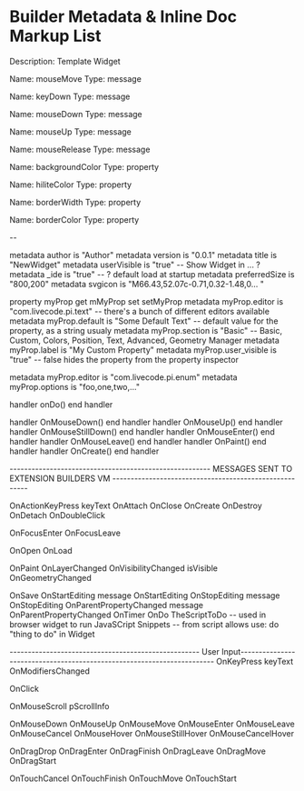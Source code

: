 # Builder Metadata & Inline Doc Markup List

Description:
Template Widget

Name: mouseMove
Type: message

Name: keyDown
Type: message

Name: mouseDown
Type: message

Name: mouseUp
Type: message

Name: mouseRelease
Type: message

Name: backgroundColor
Type: property

Name: hiliteColor
Type: property

Name: borderWidth
Type: property

Name: borderColor
Type: property

--

metadata author is "Author"
metadata version is "0.0.1"
metadata title is "NewWidget"
metadata userVisible is "true" -- Show Widget in ... ?
metadata _ide is "true" -- ? default load at startup
metadata preferredSize is "800,200"
metadata svgicon is "M66.43,52.07c-0.71,0.32-1.48,0... "


property myProp   get mMyProp   set setMyProp
metadata myProp.editor  is "com.livecode.pi.text" -- there's a bunch of different editors available
metadata myProp.default is "Some Default Text" -- default value for the property, as a string usualy
metadata myProp.section is "Basic" -- Basic, Custom, Colors, Position, Text, Advanced, Geometry Manager
metadata myProp.label   is "My Custom Property"
metadata myProp.user_visible is "true" -- false hides the property from the property inspector

metadata myProp.editor is "com.livecode.pi.enum"
metadata myProp.options is "foo,one,two,..."

handler onDo()
end handler

handler OnMouseDown()
end handler
handler OnMouseUp()
end handler
handler OnMouseStillDown()
end handler
handler OnMouseEnter()
end handler
handler OnMouseLeave()
end handler
handler OnPaint()
end handler
handler OnCreate()
end handler

-------------------------------------------------------   MESSAGES SENT TO EXTENSION BUILDERS VM  -------------------------------------------------------

OnActionKeyPress keyText
OnAttach
OnClose
OnCreate
OnDestroy
OnDetach
OnDoubleClick

OnFocusEnter
OnFocusLeave


OnOpen
OnLoad

OnPaint
OnLayerChanged
OnVisibilityChanged isVisible
OnGeometryChanged

OnSave
OnStartEditing	message	OnStartEditing
OnStopEditing	message	OnStopEditing
OnParentPropertyChanged	message	OnParentPropertyChanged
OnTimer
OnDo TheScriptToDo -- used in browser widget to run JavaSCript Snippets -- from script allows use: do "thing to do" in Widget

---------------------------------------------------- User Input-----------------------------------------------------------------------
OnKeyPress keyText
OnModifiersChanged

OnClick

OnMouseScroll pScrollInfo

OnMouseDown
OnMouseUp
OnMouseMove
OnMouseEnter
OnMouseLeave
OnMouseCancel
OnMouseHover
OnMouseStillHover
OnMouseCancelHover

OnDragDrop
OnDragEnter
OnDragFinish
OnDragLeave
OnDragMove
OnDragStart

OnTouchCancel
OnTouchFinish
OnTouchMove
OnTouchStart
